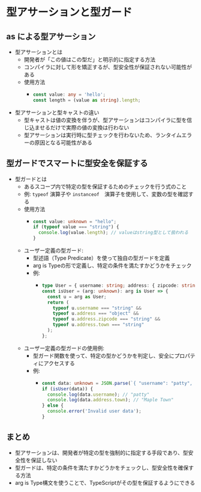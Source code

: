 # 型アサーションと型ガード

## as による型アサーション

- 型アサーションとは
  - 開発者が「この値はこの型だ」と明示的に指定する方法
  - コンパイラに対して形を矯正するが、型安全性が保証されない可能性がある
  - 使用方法
    - ```typescript
      const value: any = 'hello';
      const length = (value as string).length;
      ```
- 型アサーションと型キャストの違い
  - 型キャストは値の変換を伴うが、型アサーションはコンパイラに型を信じ込ませるだけで実際の値の変換は行わない
  - 型アサーションは実行時に型チェックを行わないため、ランタイムエラーの原因となる可能性がある

## 型ガードでスマートに型安全を保証する

- 型ガードとは
  - あるスコープ内で特定の型を保証するためのチェックを行う式のこと
  - 例: `typeof` 演算子や `instanceof`　演算子を使用して、変数の型を確認する
  - 使用方法
    - ```typescript
      const value: unknown = "hello";
      if (typeof value === "string") {
        console.log(value.length); // valueはstring型として扱われる
      }
      ```
  - ユーザー定義の型ガード:
    - 型述語（Type Predicate）を使って独自の型ガードを定義
    - arg is Typeの形で定義し、特定の条件を満たすかどうかをチェック
    - 例:
      - ```typescript
        type User = { username: string; address: { zipcode: string; town: string } };
        const isUser = (arg: unknown): arg is User => {
          const u = arg as User;
          return (
            typeof u.username === "string" &&
            typeof u.address === "object" &&
            typeof u.address.zipcode === "string" &&
            typeof u.address.town === "string"
          );
        };
        ```
  - ユーザー定義の型ガードの使用例:
    - 型ガード関数を使って、特定の型かどうかを判定し、安全にプロパティにアクセスする
    - 例:
      - ```typescript
        const data: unknown = JSON.parse(`{ "username": "patty", "address": { "zipcode": "12345", "town": "Maple Town" } }`);
        if (isUser(data)) {
          console.log(data.username); // "patty"
          console.log(data.address.town); // "Maple Town"
        } else {
          console.error('Invalid user data');
        }
        ```

## まとめ
- 型アサーションは、開発者が特定の型を強制的に指定する手段であり、型安全性を保証しない
- 型ガードは、特定の条件を満たすかどうかをチェックし、型安全性を確保する方法
- arg is Type構文を使うことで、TypeScriptがその型を保証するようにできる